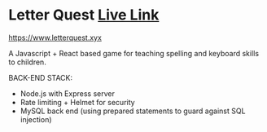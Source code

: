 # Letter Quest [Live Link](https://www.letterquest.xyz)

https://www.letterquest.xyx

A Javascript + React based game for teaching spelling and keyboard skills to children.

BACK-END STACK:

- Node.js with Express server
- Rate limiting + Helmet for security
- MySQL back end (using prepared statements to guard against SQL injection)
